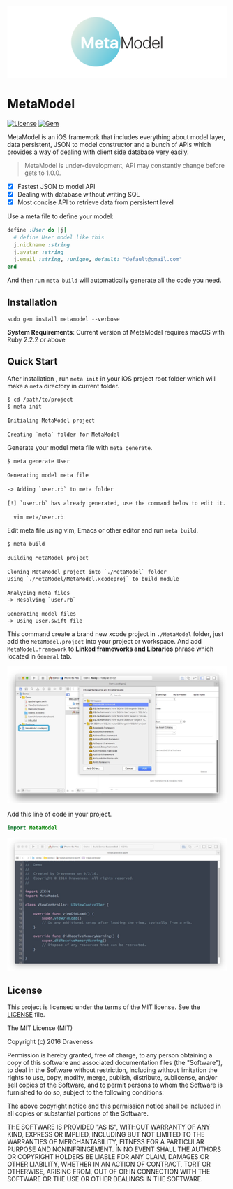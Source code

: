 ![MetaModel-banner](./images/banner.png)

# MetaModel

[![License](https://img.shields.io/badge/license-MIT-green.svg?style=flat)](https://github.com/draveness/metamodel/blob/master/LICENSE)
[![Gem](https://img.shields.io/gem/v/metamodel.svg?style=flat)](http://rubygems.org/gems/metamodel)

MetaModel is an iOS framework that includes everything about model layer, data persistent, JSON to model constructor and a bunch of APIs which provides a way of dealing with client side database very easily.

> MetaModel is under-development, API may constantly change before gets to 1.0.0.

+ [x] Fastest JSON to model API
+ [x] Dealing with database without writing SQL
+ [x] Most concise API to retrieve data from persistent level

Use a meta file to define your model:

```ruby
define :User do |j|
  # define User model like this
  j.nickname :string
  j.avatar :string
  j.email :string, :unique, default: "default@gmail.com"
end
```

And then run `meta build` will automatically generate all the code you need.

## Installation

```
sudo gem install metamodel --verbose
```

**System Requirements**: Current version of MetaModel requires macOS with Ruby 2.2.2 or above

## Quick Start

After installation , run `meta init` in your iOS project root folder which will make a `meta` directory in current folder.

```shell
$ cd /path/to/project
$ meta init

Initialing MetaModel project

Creating `meta` folder for MetaModel
```

Generate your model meta file with `meta generate`.

```shell
$ meta generate User

Generating model meta file

-> Adding `user.rb` to meta folder

[!] `user.rb` has already generated, use the command below to edit it.

  vim meta/user.rb
```

Edit meta file using vim, Emacs or other editor and run `meta build`.

```shell
$ meta build

Building MetaModel project

Cloning MetaModel project into `./MetaModel` folder
Using `./MetaModel/MetaModel.xcodeproj` to build module

Analyzing meta files
-> Resolving `user.rb`

Generating model files
-> Using User.swift file
```

This command create a brand new xcode project in `./MetaModel` folder, just add the `MetaModel.project` into your project or workspace. And add `MetaModel.framework` to **Linked frameworks and Libraries** phrase which located in `General` tab.

![add-metamodel-project-demo](images/add-metamodel-project-demo.png)

Add this line of code in your project.

```swift
import MetaModel
```

![import-metamodel-module](images/import-metamodel-module.png)

## License

This project is licensed under the terms of the MIT license. See the [LICENSE](./LICENSE) file.

The MIT License (MIT)

Copyright (c) 2016 Draveness

Permission is hereby granted, free of charge, to any person obtaining a copy
of this software and associated documentation files (the "Software"), to deal
in the Software without restriction, including without limitation the rights
to use, copy, modify, merge, publish, distribute, sublicense, and/or sell
copies of the Software, and to permit persons to whom the Software is
furnished to do so, subject to the following conditions:

The above copyright notice and this permission notice shall be included in all
copies or substantial portions of the Software.

THE SOFTWARE IS PROVIDED "AS IS", WITHOUT WARRANTY OF ANY KIND, EXPRESS OR
IMPLIED, INCLUDING BUT NOT LIMITED TO THE WARRANTIES OF MERCHANTABILITY,
FITNESS FOR A PARTICULAR PURPOSE AND NONINFRINGEMENT. IN NO EVENT SHALL THE
AUTHORS OR COPYRIGHT HOLDERS BE LIABLE FOR ANY CLAIM, DAMAGES OR OTHER
LIABILITY, WHETHER IN AN ACTION OF CONTRACT, TORT OR OTHERWISE, ARISING FROM,
OUT OF OR IN CONNECTION WITH THE SOFTWARE OR THE USE OR OTHER DEALINGS IN THE
SOFTWARE.

